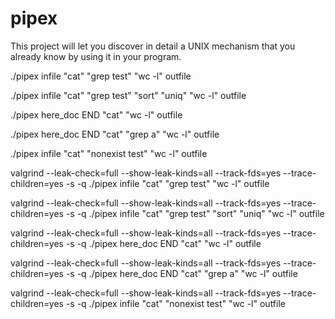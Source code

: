 # pipex
This project will let you discover in detail a UNIX mechanism that you already know by using it in your program.

./pipex infile "cat" "grep test" "wc -l" outfile

./pipex infile "cat" "grep test" "sort" "uniq" "wc -l" outfile

./pipex here_doc END "cat" "wc -l" outfile

./pipex here_doc END "cat" "grep a" "wc -l" outfile

./pipex infile "cat" "nonexist test" "wc -l" outfile

valgrind --leak-check=full --show-leak-kinds=all --track-fds=yes --trace-children=yes -s -q ./pipex infile "cat" "grep test" "wc -l" outfile

valgrind --leak-check=full --show-leak-kinds=all --track-fds=yes --trace-children=yes -s -q ./pipex infile "cat" "grep test" "sort" "uniq" "wc -l" outfile

valgrind --leak-check=full --show-leak-kinds=all --track-fds=yes --trace-children=yes -s -q ./pipex here_doc END "cat" "wc -l" outfile

valgrind --leak-check=full --show-leak-kinds=all --track-fds=yes --trace-children=yes -s -q ./pipex here_doc END "cat" "grep a" "wc -l" outfile

valgrind --leak-check=full --show-leak-kinds=all --track-fds=yes --trace-children=yes -s -q ./pipex infile "cat" "nonexist test" "wc -l" outfile
